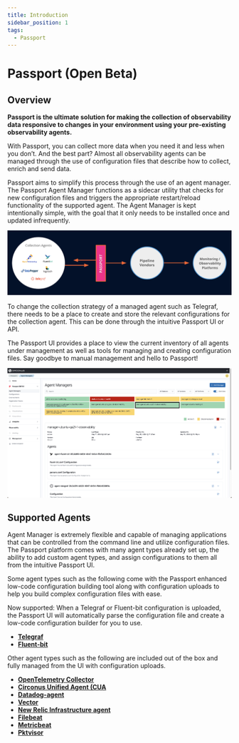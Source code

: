 ```yaml
---
title: Introduction
sidebar_position: 1
tags:
  - Passport
---
```


# Passport (Open Beta)

## Overview

**Passport is the ultimate solution for making the collection of observability data responsive to changes in your environment using your pre-existing observability agents.**

With Passport, you can collect more data when you need it and less when you don’t. And the best part? Almost all observability agents can be managed through the use of configuration files that describe how to collect, enrich and send data.

Passport aims to simplify this process through the use of an agent manager. The Passport Agent Manager functions as a sidecar utility that checks for new configuration files and triggers the appropriate restart/reload functionality of the supported agent. The Agent Manager is kept intentionally simple, with the goal that it only needs to be installed once and updated infrequently.

![Passport overview image](./img/passport-overview-image.png)

To change the collection strategy of a managed agent such as Telegraf, there needs to be a place to create and store the relevant configurations for the collection agent. This can be done through the intuitive Passport UI or API.

The Passport UI provides a place to view the current inventory of all agents under management as well as tools for managing and creating configuration files. Say goodbye to manual management and hello to Passport!

![Configurations List Selected](./img/agent-manager-grid-view.png)

## Supported Agents

Agent Manager is extremely flexible and capable of managing applications that can be controlled from the command line and utilize configuration files. The Passport platform comes with many agent types already set up, the ability to add custom agent types, and assign configurations to them all from the intuitive Passport UI.

Some agent types such as the following come with the Passport enhanced low-code configuration building tool along with configuration uploads to help you build complex configuration files with ease.

Now supported: When a Telegraf or Fluent-bit configuration is uploaded, the Passport UI will automatically parse the configuration file and create a low-code configuration builder for you to use. 

- **[Telegraf](https://docs.influxdata.com/telegraf/v1/install/)**
- **[Fluent-bit](https://docs.fluentbit.io/manual/installation/getting-started-with-fluent-bit)**

Other agent types such as the following are included out of the box and fully managed from the UI with configuration uploads.

- **[OpenTelemetry Collector](https://opentelemetry.io/docs/collector/getting-started/)**
- **[Circonus Unified Agent (CUA](https://docs.circonus.com/circonus/getting-started/circonus-unified-agent/)**
- **[Datadog-agent](https://docs.datadoghq.com/getting_started/agent/)**
- **[Vector](https://vector.dev/docs/setup/installation/)**
- **[New Relic Infrastructure agent](https://docs.newrelic.com/docs/infrastructure/install-infrastructure-agent/get-started/install-infrastructure-agent/)**
- **[Filebeat](https://www.elastic.co/guide/en/beats/filebeat/current/filebeat-installation-configuration.html)**
- **[Metricbeat](https://www.elastic.co/guide/en/beats/metricbeat/current/metricbeat-installation-configuration.html)**
- **[Pktvisor](https://github.com/orb-community/pktvisor)**
